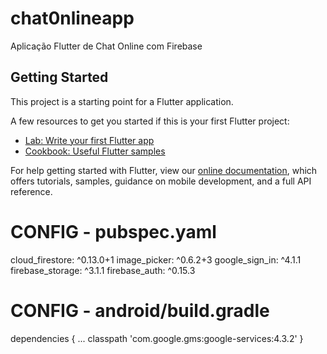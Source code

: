 # chat0nlineapp

Aplicação Flutter de Chat Online com Firebase

## Getting Started

This project is a starting point for a Flutter application.

A few resources to get you started if this is your first Flutter project:

- [Lab: Write your first Flutter app](https://flutter.dev/docs/get-started/codelab)
- [Cookbook: Useful Flutter samples](https://flutter.dev/docs/cookbook)

For help getting started with Flutter, view our
[online documentation](https://flutter.dev/docs), which offers tutorials,
samples, guidance on mobile development, and a full API reference.


# CONFIG - pubspec.yaml
cloud_firestore: ^0.13.0+1
image_picker: ^0.6.2+3
google_sign_in: ^4.1.1
firebase_storage: ^3.1.1
firebase_auth: ^0.15.3

# CONFIG - android/build.gradle
dependencies {
        ...
        classpath 'com.google.gms:google-services:4.3.2'
    }


